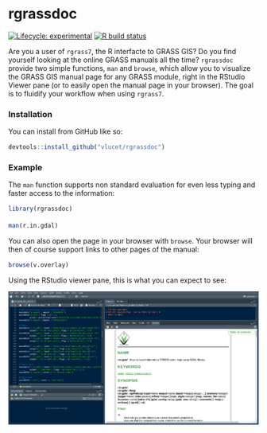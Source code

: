 
<!-- README.md is generated from README.Rmd. Please edit that file -->

# rgrassdoc

<!-- badges: start -->

[![Lifecycle:
experimental](https://img.shields.io/badge/lifecycle-experimental-orange.svg)](https://www.tidyverse.org/lifecycle/#experimental)
[![R build
status](https://github.com/VLucet/rgrassdoc/workflows/R-CMD-check/badge.svg)](https://github.com/VLucet/rgrassdoc/actions)
<!-- badges: end -->

Are you a user of `rgrass7`, the R interfacte to GRASS GIS? Do you find
yourself looking at the online GRASS manuals all the time? `rgrassdoc`
provide two simple functions, `man` and `browse`, which allow you to
visualize the GRASS GIS manual page for any GRASS module, right in the
RStudio Viewer pane (or to easily open the manual page in your browser).
The goal is to fluidify your workflow when using `rgrass7`.

### Installation

You can install from GitHub like so:

``` r
devtools::install_github("vlucet/rgrassdoc")
```

### Example

The `man` function supports non standard evaluation for even less typing
and faster access to the information:

``` r
library(rgrassdoc)

man(r.in.gdal)
```

You can also open the page in your browser with `browse`. Your browser
will then of course support links to other pages of the manual:

``` r
browse(v.overlay)
```

Using the RStudio viewer pane, this is what you can expect to see:

![Viewer Pane](man/figures/README-screenshot.png)
